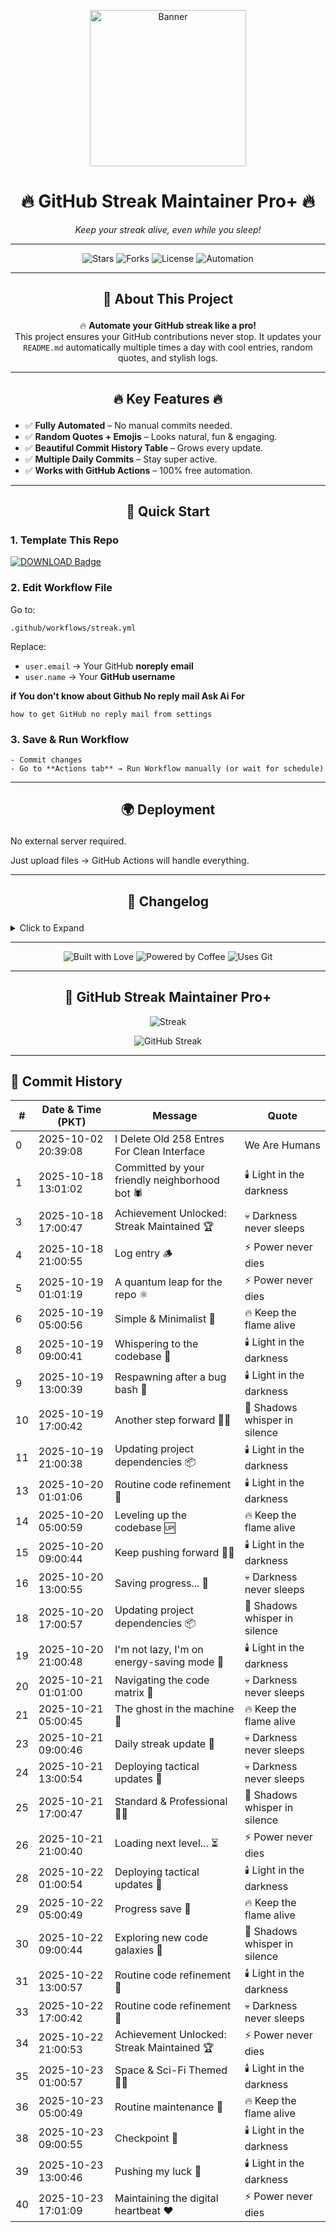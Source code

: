 <p align="center">
  <img src="https://media.giphy.com/media/Ju7l5y9osyymQ/giphy.gif" width="250" alt="Banner">
</p>

<h1 align="center">🔥 <strong>GitHub Streak Maintainer Pro+</strong> 🔥</h1>
<p align="center"><em>Keep your streak alive, even while you sleep!</em></p>

---

<p align="center">
  <img src="https://img.shields.io/github/stars/SaeedX302/Github-Streak-Maintainer?style=for-the-badge&logo=github" alt="Stars">
  <img src="https://img.shields.io/github/forks/SaeedX302/Github-Streak-Maintainer?style=for-the-badge&logo=git" alt="Forks">
  <img src="https://img.shields.io/github/license/SaeedX302/Github-Streak-Maintainer?style=for-the-badge&logo=apache" alt="License">
  <img src="https://img.shields.io/badge/Automation-100%25-brightgreen?style=for-the-badge&logo=github-actions" alt="Automation">
</p>

---

## <p align="center">📜 <strong>About This Project</strong></p>
<p align="center">
🔥 <strong>Automate your GitHub streak like a pro!</strong> <br>
This project ensures your GitHub contributions never stop. It updates your <code>README.md</code> automatically multiple times a day with cool entries, random quotes, and stylish logs. 
</p>

---

## <p align="center">🔥 <strong>Key Features</strong> 🔥</p>
- ✅ **Fully Automated** – No manual commits needed.
- ✅ **Random Quotes + Emojis** – Looks natural, fun & engaging.
- ✅ **Beautiful Commit History Table** – Grows every update.
- ✅ **Multiple Daily Commits** – Stay super active.
- ✅ **Works with GitHub Actions** – 100% free automation.

---

## <p align="center">🚀 <strong>Quick Start</strong></p>

###  1. Template This Repo  
<p>
<a href="https://github.com/new?template_name=Github-Streak-Maintainer&template_owner=saeedx302">
<img src="https://img.shields.io/badge/TEMPLATE-REPO-blue?style=for-the-badge&logo=github" alt="DOWNLOAD Badge">
</a>
</p>

###  2. Edit Workflow File  
Go to:

    .github/workflows/streak.yml

Replace:
- `user.email` → Your GitHub **noreply email**
- `user.name` → Your **GitHub username**


 <strong>if You don't know about Github No reply mail Ask Ai For </strong>

 
    how to get GitHub no reply mail from settings

###  3. Save & Run Workflow  
`- Commit changes`  
`- Go to **Actions tab** → Run Workflow manually (or wait for schedule)`
    
---

## <p align="center">🌍 <strong> Deployment </strong></p>

No external server required.

Just upload files → GitHub Actions will handle everything.



---

## <p align="center">📝 <strong>Changelog</strong></p>

<details>
<summary>Click to Expand</summary>v1.0 → Initial release with README auto-update feature.

v1.1 → Added random quotes + multiple commits daily.

v2.0 → Pro Design + Commit History Table + Stylish UI.


</details>

---

<p align="center">
  <img src="https://forthebadge.com/images/badges/built-with-love.svg" alt="Built with Love">
  <img src="https://forthebadge.com/images/badges/powered-by-coffee.svg" alt="Powered by Coffee">
  <img src="https://forthebadge.com/images/badges/uses-git.svg" alt="Uses Git">
</p>

---

<div align="center">
  
## 🚀 GitHub Streak Maintainer Pro+

![Streak](https://img.shields.io/badge/Streak-Active-brightgreen)

![GitHub Streak](https://streak-stats.demolab.com/?user=SaeedX302&theme=radical)

</div>

---

## 📅 Commit History
| # | Date & Time (PKT) | Message | Quote |
|---|--------------------|---------|-------|
| 0 | 2025-10-02 20:39:08 | I Delete Old 258 Entres For Clean Interface | We Are Humans |
| 1 | 2025-10-18 13:01:02 | Committed by your friendly neighborhood bot 🕷️ | 🕯️ Light in the darkness |
| 3 | 2025-10-18 17:00:47 | Achievement Unlocked: Streak Maintained 🏆 | 💀 Darkness never sleeps |
| 4 | 2025-10-18 21:00:55 | Log entry 🪵 | ⚡ Power never dies |
| 5 | 2025-10-19 01:01:19 | A quantum leap for the repo ⚛️ | ⚡ Power never dies |
| 6 | 2025-10-19 05:00:56 | Simple & Minimalist 🧘 | 🔥 Keep the flame alive |
| 8 | 2025-10-19 09:00:41 | Whispering to the codebase 🤫 | 🕯️ Light in the darkness |
| 9 | 2025-10-19 13:00:39 | Respawning after a bug bash 🐛 | 🕯️ Light in the darkness |
| 10 | 2025-10-19 17:00:42 | Another step forward 🚶‍♂️ | 👻 Shadows whisper in silence |
| 11 | 2025-10-19 21:00:38 | Updating project dependencies 📦 | 🕯️ Light in the darkness |
| 13 | 2025-10-20 01:01:06 | Routine code refinement 🧹 | 🕯️ Light in the darkness |
| 14 | 2025-10-20 05:00:59 | Leveling up the codebase 🆙 | 🔥 Keep the flame alive |
| 15 | 2025-10-20 09:00:44 | Keep pushing forward 🏃‍♂️ | 🕯️ Light in the darkness |
| 16 | 2025-10-20 13:00:55 | Saving progress... 💾 | 💀 Darkness never sleeps |
| 18 | 2025-10-20 17:00:57 | Updating project dependencies 📦 | 👻 Shadows whisper in silence |
| 19 | 2025-10-20 21:00:48 | I'm not lazy, I'm on energy-saving mode 🔋 | 🕯️ Light in the darkness |
| 20 | 2025-10-21 01:01:00 | Navigating the code matrix 🤖 | 💀 Darkness never sleeps |
| 21 | 2025-10-21 05:00:45 | The ghost in the machine 👻 | 🔥 Keep the flame alive |
| 23 | 2025-10-21 09:00:46 | Daily streak update 🌄 | 💀 Darkness never sleeps |
| 24 | 2025-10-21 13:00:54 | Deploying tactical updates 🎯 | 💀 Darkness never sleeps |
| 25 | 2025-10-21 17:00:47 | Standard & Professional 🧑‍💻 | 👻 Shadows whisper in silence |
| 26 | 2025-10-21 21:00:40 | Loading next level... ⏳ | ⚡ Power never dies |
| 28 | 2025-10-22 01:00:54 | Deploying tactical updates 🎯 | 🕯️ Light in the darkness |
| 29 | 2025-10-22 05:00:49 | Progress save 💾 | 🔥 Keep the flame alive |
| 30 | 2025-10-22 09:00:44 | Exploring new code galaxies 🌌 | 👻 Shadows whisper in silence |
| 31 | 2025-10-22 13:00:57 | Routine code refinement 🧹 | 🕯️ Light in the darkness |
| 33 | 2025-10-22 17:00:42 | Routine code refinement 🧹 | 💀 Darkness never sleeps |
| 34 | 2025-10-22 21:00:53 | Achievement Unlocked: Streak Maintained 🏆 | ⚡ Power never dies |
| 35 | 2025-10-23 01:00:57 | Space & Sci-Fi Themed 🧑‍🚀 | 🕯️ Light in the darkness |
| 36 | 2025-10-23 05:00:49 | Routine maintenance 🌱 | 🔥 Keep the flame alive |
| 38 | 2025-10-23 09:00:55 | Checkpoint 📍 | 🕯️ Light in the darkness |
| 39 | 2025-10-23 13:00:46 | Pushing my luck 🎲 | 🕯️ Light in the darkness |
| 40 | 2025-10-23 17:01:09 | Maintaining the digital heartbeat ❤️ | ⚡ Power never dies |
